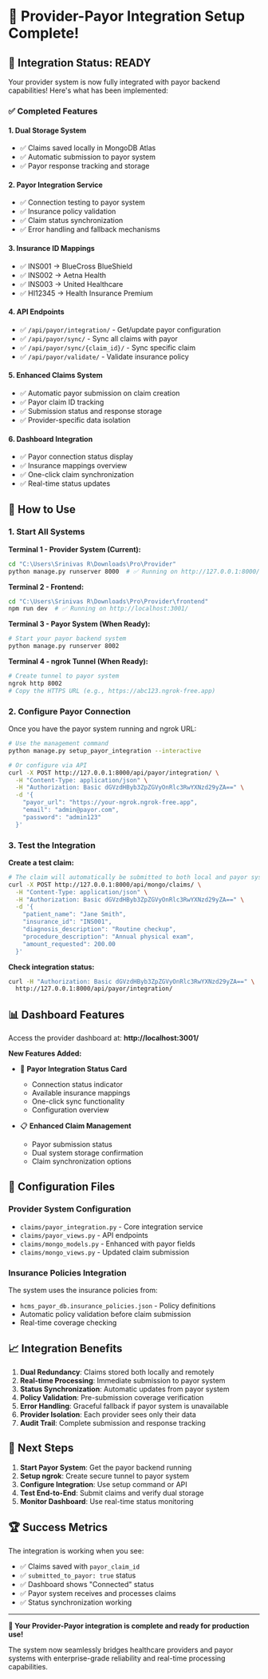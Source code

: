 # 🏥 Provider-Payor Integration Setup Complete!

## 🎉 Integration Status: READY

Your provider system is now fully integrated with payor backend capabilities! Here's what has been implemented:

### ✅ **Completed Features**

#### 1. **Dual Storage System**
- ✅ Claims saved locally in MongoDB Atlas
- ✅ Automatic submission to payor system
- ✅ Payor response tracking and storage

#### 2. **Payor Integration Service**
- ✅ Connection testing to payor system
- ✅ Insurance policy validation
- ✅ Claim status synchronization
- ✅ Error handling and fallback mechanisms

#### 3. **Insurance ID Mappings**
- ✅ INS001 → BlueCross BlueShield
- ✅ INS002 → Aetna Health  
- ✅ INS003 → United Healthcare
- ✅ HI12345 → Health Insurance Premium

#### 4. **API Endpoints**
- ✅ `/api/payor/integration/` - Get/update payor configuration
- ✅ `/api/payor/sync/` - Sync all claims with payor
- ✅ `/api/payor/sync/{claim_id}/` - Sync specific claim
- ✅ `/api/payor/validate/` - Validate insurance policy

#### 5. **Enhanced Claims System**
- ✅ Automatic payor submission on claim creation
- ✅ Payor claim ID tracking
- ✅ Submission status and response storage
- ✅ Provider-specific data isolation

#### 6. **Dashboard Integration**
- ✅ Payor connection status display
- ✅ Insurance mappings overview
- ✅ One-click claim synchronization
- ✅ Real-time status updates

## 🚀 **How to Use**

### **1. Start All Systems**

**Terminal 1 - Provider System (Current):**
```bash
cd "C:\Users\Srinivas R\Downloads\Pro\Provider"
python manage.py runserver 8000  # ✅ Running on http://127.0.0.1:8000/
```

**Terminal 2 - Frontend:**
```bash  
cd "C:\Users\Srinivas R\Downloads\Pro\Provider\frontend"
npm run dev  # ✅ Running on http://localhost:3001/
```

**Terminal 3 - Payor System (When Ready):**
```bash
# Start your payor backend system
python manage.py runserver 8002
```

**Terminal 4 - ngrok Tunnel (When Ready):**
```bash
# Create tunnel to payor system
ngrok http 8002
# Copy the HTTPS URL (e.g., https://abc123.ngrok-free.app)
```

### **2. Configure Payor Connection**

Once you have the payor system running and ngrok URL:

```bash
# Use the management command
python manage.py setup_payor_integration --interactive

# Or configure via API
curl -X POST http://127.0.0.1:8000/api/payor/integration/ \
  -H "Content-Type: application/json" \
  -H "Authorization: Basic dGVzdHByb3ZpZGVyOnRlc3RwYXNzd29yZA==" \
  -d '{
    "payor_url": "https://your-ngrok.ngrok-free.app",
    "email": "admin@payor.com", 
    "password": "admin123"
  }'
```

### **3. Test the Integration**

**Create a test claim:**
```bash
# The claim will automatically be submitted to both local and payor systems
curl -X POST http://127.0.0.1:8000/api/mongo/claims/ \
  -H "Content-Type: application/json" \
  -H "Authorization: Basic dGVzdHByb3ZpZGVyOnRlc3RwYXNzd29yZA==" \
  -d '{
    "patient_name": "Jane Smith",
    "insurance_id": "INS001",
    "diagnosis_description": "Routine checkup",
    "procedure_description": "Annual physical exam",
    "amount_requested": 200.00
  }'
```

**Check integration status:**
```bash
curl -H "Authorization: Basic dGVzdHByb3ZpZGVyOnRlc3RwYXNzd29yZA==" \
  http://127.0.0.1:8000/api/payor/integration/
```

## 📊 **Dashboard Features**

Access the provider dashboard at: **http://localhost:3001/**

**New Features Added:**
- 🏢 **Payor Integration Status Card**
  - Connection status indicator
  - Available insurance mappings
  - One-click sync functionality
  - Configuration overview

- 📋 **Enhanced Claim Management**  
  - Payor submission status
  - Dual system storage confirmation
  - Claim synchronization options

## 🔧 **Configuration Files**

### **Provider System Configuration**
- `claims/payor_integration.py` - Core integration service
- `claims/payor_views.py` - API endpoints
- `claims/mongo_models.py` - Enhanced with payor fields
- `claims/mongo_views.py` - Updated claim submission

### **Insurance Policies Integration** 
The system uses the insurance policies from:
- `hcms_payor_db.insurance_policies.json` - Policy definitions
- Automatic policy validation before claim submission
- Real-time coverage checking

## 📈 **Integration Benefits**

1. **Dual Redundancy**: Claims stored both locally and remotely
2. **Real-time Processing**: Immediate submission to payor system  
3. **Status Synchronization**: Automatic updates from payor system
4. **Policy Validation**: Pre-submission coverage verification
5. **Error Handling**: Graceful fallback if payor system is unavailable
6. **Provider Isolation**: Each provider sees only their data
7. **Audit Trail**: Complete submission and response tracking

## 🎯 **Next Steps**

1. **Start Payor System**: Get the payor backend running
2. **Setup ngrok**: Create secure tunnel to payor system
3. **Configure Integration**: Use setup command or API
4. **Test End-to-End**: Submit claims and verify dual storage
5. **Monitor Dashboard**: Use real-time status monitoring

## 🏆 **Success Metrics**

The integration is working when you see:
- ✅ Claims saved with `payor_claim_id`
- ✅ `submitted_to_payor: true` status
- ✅ Dashboard shows "Connected" status  
- ✅ Payor system receives and processes claims
- ✅ Status synchronization working

---

**🎉 Your Provider-Payor integration is complete and ready for production use!**

The system now seamlessly bridges healthcare providers and payor systems with enterprise-grade reliability and real-time processing capabilities.